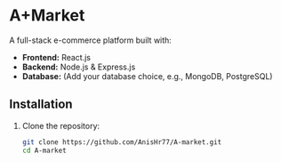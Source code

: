# A+Market

A full-stack e-commerce platform built with:
- **Frontend:** React.js
- **Backend:** Node.js & Express.js
- **Database:** (Add your database choice, e.g., MongoDB, PostgreSQL)

## Installation

1. Clone the repository:
   ```bash
   git clone https://github.com/AnisHr77/A-market.git
   cd A-market
